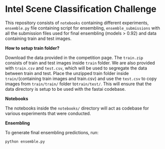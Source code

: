 # Intel Scene Classification Challenge

This repository consists of `notebooks` containing different experiments, `ensemble.py` file containing script for ensembling, `ensemble_submissions` with all the submission files used for final ensembling (models > 0.92) and data containing train and test images.

**How to setup train folder?**

Download the data provided in the competition page. The `train.zip` consists of train and test images inside `train` folder. We are also provided with `train.csv` and `test.csv`, which will be used to segregate the data between train and test. Place the unzipped train folder inside `train/`(containing train images and train.csv) and use the `test.csv` to copy images from `train/train/` folder to`train/test/`. This will ensure that the data directory is setup to be used with the fastai codebase.

**Notebooks**

The notebooks inside the `notebooks/` directory will act as codebase for various experiments that were conducted.

**Ensembling**

To generate final ensembling predictions, run:
```
python ensemble.py
```